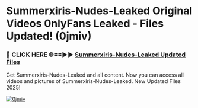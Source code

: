 # Summerxiris-Nudes-Leaked Original Videos 0nlyFans Leaked - Files Updated! (0jmiv)

<h3>🔴 CLICK HERE 🌐==►► <a href="https://tinyurl.com/yc6ubb5a" rel="nofollow">Summerxiris-Nudes-Leaked Updated Files</a></h3>

Get Summerxiris-Nudes-Leaked and all content. Now you can access all videos and pictures of Summerxiris-Nudes-Leaked. New Updated Files 2025!

[![0jmiv](https://i.imgur.com/7eu0CRL.gif)](https://tinyurl.com/yc6ubb5a)
